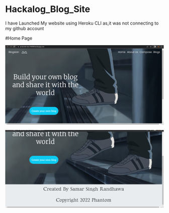 # Hackalog_Blog_Site

I have Launched My website using Heroku CLI as,it was not connecting to my github account

#Home Page

![alt text](https://github.com/Samar1110/Hackalog_Blog_Site/blob/master/readmeimg/1.png?raw=true)

![alt text](https://github.com/Samar1110/Hackalog_Blog_Site/blob/master/readmeimg/2.png?raw=true)
